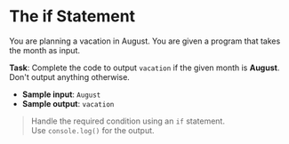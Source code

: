 # The if Statement

You are planning a vacation in August. You are given a program that takes the month as input.

**Task**: Complete the code to output `vacation` if the given month is **August**. Don't output anything otherwise.

- **Sample input**: `August`
- **Sample output**: `vacation`

>Handle the required condition using an `if` statement.  
Use `console.log()` for the output.